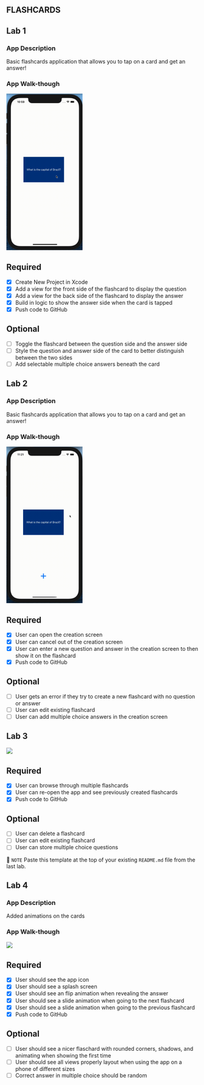 ## FLASHCARDS

## Lab 1

### App Description
Basic flashcards application that allows you to tap on a card and get an answer!

### App Walk-though
<img src="https://github.com/Queenie-Lau/Flashcards/blob/main/lab1-gif.gif" width=200><br>

## Required
- [X] Create New Project in Xcode
- [X] Add a view for the front side of the flashcard to display the question
- [X] Add a view for the back side of the flashcard to display the answer
- [X] Build in logic to show the answer side when the card is tapped
- [X] Push code to GitHub
## Optional
- [ ] Toggle the flashcard between the question side and the answer side
- [ ] Style the question and answer side of the card to better distinguish between the two sides
- [ ] Add selectable multiple choice answers beneath the card

## Lab 2

### App Description
Basic flashcards application that allows you to tap on a card and get an answer!

### App Walk-though
<img src="https://github.com/Queenie-Lau/Flashcards/blob/main/lab2.gif" width=200><br>

## Required
- [X] User can open the creation screen
- [X] User can cancel out of the creation screen
- [X] User can enter a new question and answer in the creation screen to then show it on the flashcard
- [X] Push code to GitHub
## Optional
- [ ] User gets an error if they try to create a new flashcard with no question or answer
- [ ] User can edit existing flashcard
- [ ] User can add multiple choice answers in the creation screen

## Lab 3
<img src="https://github.com/Queenie-Lau/Flashcards/blob/main/lab3.gif" width=200><br>

## Required
- [X] User can browse through multiple flashcards
- [X] User can re-open the app and see previously created flashcards
- [X] Push code to GitHub
## Optional
- [ ] User can delete a flashcard
- [ ] User can edit existing flashcard
- [ ] User can store multiple choice questions

📝 `NOTE` Paste this template at the top of your existing `README.md` file from the last lab.

## Lab 4

### App Description
Added animations on the cards

### App Walk-though
<img src="https://github.com/Queenie-Lau/Flashcards/blob/main/lab4.gif" width=200><br>

## Required
- [X] User should see the app icon 
- [X] User should see a splash screen
- [X] User should see an flip animation when revealing the answer
- [X] User should see a slide animation when going to the next flashcard
- [X] User should see a slide animation when going to the previous flashcard
- [X] Push code to GitHub
## Optional
- [ ] User should see a nicer flaschard with rounded corners, shadows, and animating when showing the first time
- [ ] User should see all views properly layout when using the app on a phone of different sizes
- [ ] Correct answer in multiple choice should be random
